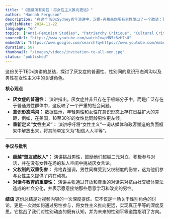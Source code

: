 ```yaml
---
title: "《邀请所有男性：将女性主义推向更远》" 
author: "Hannah Ferguson" 
description: "在这个TEDxSydney青年演讲中，汉娜·弗格森向所有男性发出了一个邀请：更深入地参与到女性主义中来。她指出，厌女症并非只存在于极端分子中，而是广泛存在于日常男性群体中。演讲探讨了男女之间日益扩大的意识形态鸿沟，呼吁重新定义“女性主义”一词，并强调男性在父权制下也受到伤害。弗格森鼓励男性超越“盟友或敌人”的二元对立，通过对话和教育，在没有女性在场的私人空间中挑战有害的言论和行为。" 
publishDate: 2024-11-22 
language: "en" 
topics: ["Anti-Feminism Studies", "Patriarchy Critique", "Cultural Critique", "Media Representation Critique"] 
sourceUrl: "https://www.youtube.com/watch?v=pMN5k6zH7sU" 
embedUrl: "https://www.google.com/search?q=https://www.youtube.com/embed/pMN5k6zH7sU" 
duration: 507 
thumbnail: "/images/videos/invitation-to-all-men.jpg" 
status: "published"
---
```


这份关于TEDx演讲的总结，探讨了厌女症的普遍性、性别间的意识形态鸿沟以及男性在女性主义中的关键角色。

**核心观点**
* **厌女症的普遍性：** 演讲指出，厌女症并非只存在于极端分子中，而是广泛存在于普通男性群体中，这反映了一个严重的社会问题。
* **意识形态鸿沟：** 数据显示，年轻男性和女性在意识形态上存在日益扩大的差距，例如，在美国，18至30岁的女性比同龄男性更左倾。
* **重新定义“女性主义”：** 演讲呼吁将“女性主义”一词从媒体和政客塑造的负面框架中解放出来，将其简单定义为“相信人人平等”。

---

**争议与批判**
* **超越“盟友或敌人”：** 演讲挑战男性，鼓励他们超越二元对立，积极参与对话，并在没有女性在场的私人空间中挑战厌女言论。
* **父权制的双重伤害：** 弗格森强调，男性同样受到父权制度的伤害，这为他们参与女性主义提供了内在动机。
* **对话与教育的重要性：** 演讲主张通过开放和尊重的对话来对抗由社交媒体算法造成的社会分化，并表示愿意接纳那些愿意学习和改变的男性。

**结语**
这份总结是对视频内容的一次深度提炼。它不仅是一场关于性别角色的讨论，更是一次对如何通过男性参与，将女性主义推向更远，实现真正平等的深度反思。它挑战了我们对性别动态的既有认知，并为未来的性别平等道路指明了方向。